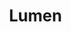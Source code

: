 ---
title: Lumen
published: 2022-08-08
description: "A horror game developed as an academic project. In this game you have to manipulate the light around you in order to interact with the environment."
tags: ["Games", "Unreal Engine 5", "University"]
image: "./lumen_cover.png"
category: Games
draft: false
---